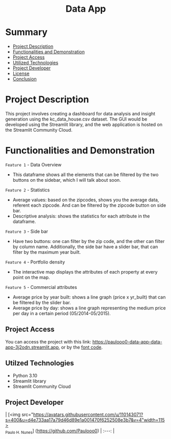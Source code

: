 <h1 align="center">Data App</h1>

# Summary

* [Project Description](#Project-Description)
* [Functionalities and Demonstration](#Functionalities-and-Demonstration)
* [Project Access](#Project-Access)
* [Utilized Technologies ](#Utilized-Technologies)
* [Project Developer](#Project-Developer)
* [License](#License)
* [Conclusion](#Conclusion)

# Project Description

This project involves creating a dashboard for data analysis and insight generation using the kc_data_house.csv dataset. The GUI would be developed using the Streamlit library, and the web application is hosted on the Streamlit Community Cloud.

# Functionalities and Demonstration

`Feature 1` - Data Overview

* This dataframe shows all the elements that can be filtered by the two buttons on the sidebar, which I will talk about soon.

`Feature 2` - Statistics

* Average values: based on the zipcodes, shows you the average data, referent each zipcode. And can be filtered by the zipcode button on side bar.
* Descriptive analysis: shows the statistics for each attribute in the dataframe.

`Feature 3` - Side bar

* Have two buttons: one can filter by the zip code, and the other can filter by column name. Additionally, the side bar have a slider bar, that can filter by the maximum year built.

`Feature 4` - Portfolio density

* The interactive map displays the attributes of each property at every point on the map.

`Feature 5` - Commercial attributes

* Average price by year built: shows a line graph (price x yr_built) that can be filtered by the slider bar.
* Average price by day: shows a line graph representing the medium price per day in a certain period (05/2014-05/2015).

## Project Access

You can access the project with this link: https://paulooo0-data-app-data-app-3j2odn.streamlit.app, or by the [font code](https://github.com/Paulooo0/data-app).

## Utilzed Technologies

* Python 3.10
* Streamlit library
* Streamlit Community Cloud

## Project Developer

| [<img
src="https://avatars.githubusercontent.com/u/110143071?s=400&u=d4e733aa17a79d46d89e1a001470f6252508e3b7&v=4"width=115><br><sub>Paulo H. Nunes</sub>]
(https://github.com/Paulooo0) | :---: |
